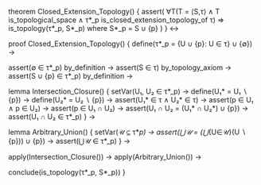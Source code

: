 theorem Closed_Extension_Topology() {
  assert(
    ∀T(T = ⟨S,τ⟩ ∧ T is_topological_space ∧
    τ*_p is_closed_extension_topology_of τ) ⇒
    is_topology(τ*_p, S*_p) where S*_p = S ∪ {p}
  )
} ↔

proof Closed_Extension_Topology() {
  define(τ*_p = {U ∪ {p}: U ∈ τ} ∪ {∅}) →
  
  assert(∅ ∈ τ*_p) by_definition →
  assert(S ∈ τ) by_topology_axiom →
  assert(S ∪ {p} ∈ τ*_p) by_definition →
  
  lemma Intersection_Closure() {
    setVar(U₁, U₂ ∈ τ*_p) →
    define(U₁* = U₁ ∖ {p}) →
    define(U₂* = U₂ ∖ {p}) →
    assert(U₁* ∈ τ ∧ U₂* ∈ τ) →
    assert(p ∈ U₁ ∧ p ∈ U₂) →
    assert(p ∈ U₁ ∩ U₂) →
    assert(U₁ ∩ U₂ = (U₁* ∩ U₂*) ∪ {p}) →
    assert(U₁ ∩ U₂ ∈ τ*_p)
  } →

  lemma Arbitrary_Union() {
    setVar(𝒰 ⊆ τ*_p) →
    assert(⋃𝒰 = (⋃_{U∈𝒰}(U ∖ {p})) ∪ {p}) →
    assert(⋃𝒰 ∈ τ*_p)
  } →
  
  apply(Intersection_Closure()) →
  apply(Arbitrary_Union()) →
  
  conclude(is_topology(τ*_p, S*_p))
}